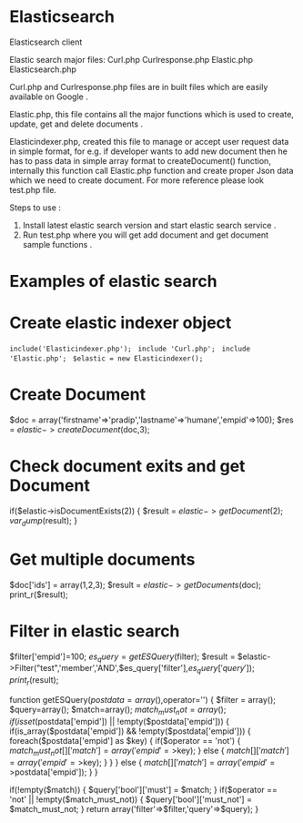 # Elasticsearch
Elasticsearch client

Elastic search major files: 
Curl.php
Curlresponse.php
Elastic.php
Elasticsearch.php

Curl.php and Curlresponse.php files are in built files which are easily available on Google
.

Elastic.php, this file contains all the major functions which is used to create, update, get and delete documents
. 

Elasticindexer.php, created this file to manage or accept user request data in simple format, for e.g. if developer wants to add new document then he has to pass data in simple array format to createDocument() function, internally this function call Elastic.php function and create proper Json data which we need to create document. For more reference please look test.php file.

Steps to use : 

1. Install latest elastic search version  and start elastic search  service .
2. Run test.php where you will get add document and get document sample functions .

# Examples of elastic search

# Create elastic indexer object

`include('Elasticindexer.php'); `
`include 'Curl.php'; `
`include 'Elastic.php'; `
`$elastic = new Elasticindexer();`

# Create Document

$doc = array('firstname'=>'pradip','lastname'=>'humane','empid'=>100); 
$res = $elastic->createDocument($doc,3);

# Check document exits and get Document

if($elastic->isDocumentExists(2)) { 
$result = $elastic->getDocument(2); 
var_dump($result); 
}

# Get multiple documents

$doc['ids'] = array(1,2,3); 
$result = $elastic->getDocuments($doc); 
print_r($result);

# Filter in elastic search

$filter['empid']=100; 
$es_query=getESQuery($filter); 
$result = $elastic->Filter("test",'member','AND',$es_query['filter'],$es_query['query']); 
print_r($result);

function getESQuery($postdata=array(),$operator='') { 
$filter = array(); $query=array(); 
$match=array(); 
$match_must_not=array(); 
if(isset($postdata['empid']) || !empty($postdata['empid'])) { 
   if(is_array($postdata['empid']) && !empty($postdata['empid'])) { 
          foreach($postdata['empid'] as $key) { 
            if($operator == 'not') { 
                $match_must_not[]['match']=array('empid'=>$key); 
                } 
                else { 
                 $match[]['match']=array('empid'=>$key); 
                 } 
        } 
      } 
    else { 
    $match[]['match']=array('empid'=>$postdata['empid']); 
    } 
  } 
  
  if(!empty($match)) { 
   $query['bool']['must'] = $match; 
  } 
  if($operator == 'not' || !empty($match_must_not)) { 
    $query['bool']['must_not'] = $match_must_not; 
  } 
  return array('filter'=>$filter,'query'=>$query); 
}



